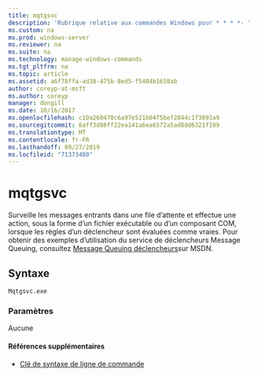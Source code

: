 ```yaml
---
title: mqtgsvc
description: 'Rubrique relative aux commandes Windows pour * * * *- '
ms.custom: na
ms.prod: windows-server
ms.reviewer: na
ms.suite: na
ms.technology: manage-windows-commands
ms.tgt_pltfrm: na
ms.topic: article
ms.assetid: a6f78ffa-ad38-475b-8ed5-f5404b1658ab
author: coreyp-at-msft
ms.author: coreyp
manager: dongill
ms.date: 10/16/2017
ms.openlocfilehash: c10a260470c6a97e521b04f5bef2844c1f3893a9
ms.sourcegitcommit: 6aff3d88ff22ea141a6ea6572a5ad8dd6321f199
ms.translationtype: MT
ms.contentlocale: fr-FR
ms.lasthandoff: 09/27/2019
ms.locfileid: "71373480"
---
```

# <a name="mqtgsvc"></a>mqtgsvc



Surveille les messages entrants dans une file d’attente et effectue une action, sous la forme d’un fichier exécutable ou d’un composant COM, lorsque les règles d’un déclencheur sont évaluées comme vraies. Pour obtenir des exemples d’utilisation du service de déclencheurs Message Queuing, consultez [Message Queuing déclencheurs](https://go.microsoft.com/fwlink/?LinkId=248725)sur MSDN.

## <a name="syntax"></a>Syntaxe

```
Mqtgsvc.exe
```

### <a name="parameters"></a>Paramètres

Aucune

#### <a name="additional-references"></a>Références supplémentaires

-   [Clé de syntaxe de ligne de commande](command-line-syntax-key.md)